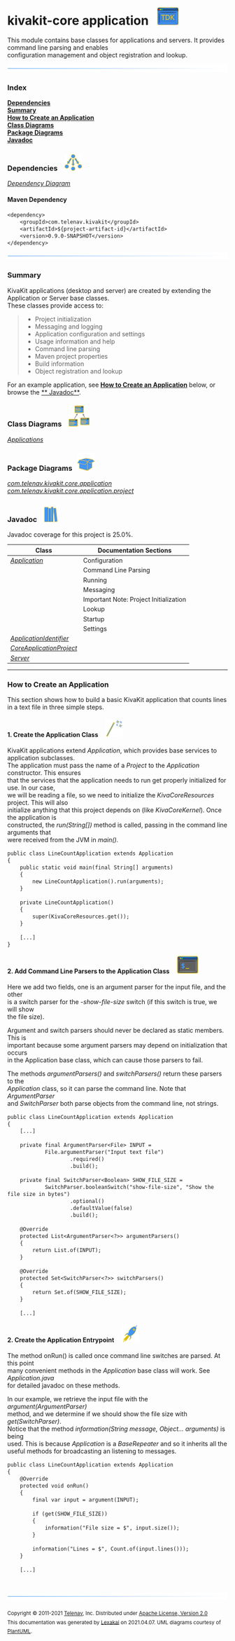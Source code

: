 # kivakit-core application &nbsp;&nbsp;![](../../documentation/images/window-40.png)

This module contains base classes for applications and servers. It provides command line parsing and enables  
configuration management and object registration and lookup.

![](documentation/images/horizontal-line.png)

### Index

[**Dependencies**](#dependencies)  
[**Summary**](#summary)  
[**How to Create an Application**](#how-to-create-an-application)  
[**Class Diagrams**](#class-diagrams)  
[**Package Diagrams**](#package-diagrams)  
[**Javadoc**](#javadoc)

### Dependencies &nbsp;&nbsp; ![](documentation/images/dependencies-40.png)

[*Dependency Diagram*](documentation/diagrams/dependencies.svg)

#### Maven Dependency

    <dependency>
        <groupId>com.telenav.kivakit</groupId>
        <artifactId>${project-artifact-id}</artifactId>
        <version>0.9.0-SNAPSHOT</version>
    </dependency>

![](documentation/images/horizontal-line.png)

[//]: # (start-user-text)

### Summary <a name = "summary"></a>

KivaKit applications (desktop and server) are created by extending the Application or Server base classes.  
These classes provide access to:

> - Project initialization
>- Messaging and logging
>- Application configuration and settings
>- Usage information and help
>- Command line parsing
>- Maven project properties
>- Build information
>- Object registration and lookup

For an example application, see [**How to Create an Application**](#how-to-create-an-application) below, or browse the [**
Javadoc**](#javadoc).

[//]: # (end-user-text)

### Class Diagrams &nbsp; &nbsp;![](documentation/images/diagram-48.png)

[*Applications*](documentation/diagrams/diagram-application.svg)  

### Package Diagrams &nbsp;&nbsp;![](documentation/images/box-40.png)

[*com.telenav.kivakit.core.application*](documentation/diagrams/com.telenav.kivakit.core.application.svg)  
[*com.telenav.kivakit.core.application.project*](documentation/diagrams/com.telenav.kivakit.core.application.project.svg)  

### Javadoc &nbsp;&nbsp;![](documentation/images/books-40.png)

Javadoc coverage for this project is 25.0%.



| Class | Documentation Sections |
|---|---|
| [*Application*](https://telenav.github.io/kivakit/javadoc/kivakit.core.application/com/telenav/kivakit/core/application/Application.html) | Configuration |  
| | Command Line Parsing |  
| | Running |  
| | Messaging |  
| | Important Note: Project Initialization |  
| | Lookup |  
| | Startup |  
| | Settings |  
| [*ApplicationIdentifier*](https://telenav.github.io/kivakit/javadoc/kivakit.core.application/com/telenav/kivakit/core/application/ApplicationIdentifier.html) |  |  
| [*CoreApplicationProject*](https://telenav.github.io/kivakit/javadoc/kivakit.core.application/com/telenav/kivakit/core/application/project/CoreApplicationProject.html) |  |  
| [*Server*](https://telenav.github.io/kivakit/javadoc/kivakit.core.application/com/telenav/kivakit/core/application/Server.html) |  |  

[//]: # (start-user-text)

---

### How to Create an Application <a name="how-to-create-an-application"></a>

This section shows how to build a basic KivaKit application that counts lines in a text file in three simple steps.

#### 1. Create the Application Class &nbsp; &nbsp; ![](../../documentation/images/wand-40.png)

KivaKit applications extend _Application_, which provides base services to application subclasses.  
The application must pass the name of a _Project_ to the _Application_ constructor. This ensures  
that the services that the application needs to run get properly initialized for use. In our case,  
we will be reading a file, so we need to initialize the _KivaCoreResources_ project. This will also  
initialize anything that this project depends on (like _KivaCoreKernel_). Once the application is  
constructed, the _run(String\[\])_ method is called, passing in the command line arguments that  
were received from the JVM in _main()._

    public class LineCountApplication extends Application
    {
        public static void main(final String[] arguments)
        {
            new LineCountApplication().run(arguments);
        }
    
        private LineCountApplication()
        {
            super(KivaCoreResources.get());
        }
    
        [...]
    }

#### 2. Add Command Line Parsers to the Application Class &nbsp; &nbsp; ![](../../documentation/images/command-line-40.png)

Here we add two fields, one is an argument parser for the input file, and the other  
is a switch parser for the *-show-file-size* switch (if this switch is true, we will show  
the file size).

Argument and switch parsers should never be declared as static members. This is  
important because some argument parsers may depend on initialization that occurs  
in the Application base class, which can cause those parsers to fail.

The methods _argumentParsers()_ and _switchParsers()_ return these parsers to the  
_Application_ class, so it can parse the command line. Note that _ArgumentParser_  
and _SwitchParser_ both parse objects from the command line, not strings.

    public class LineCountApplication extends Application
    {
        [...]
    
        private final ArgumentParser<File> INPUT =
                File.argumentParser("Input text file")
                        .required()
                        .build();
    
        private final SwitchParser<Boolean> SHOW_FILE_SIZE =
                SwitchParser.booleanSwitch("show-file-size", "Show the file size in bytes")
                        .optional()
                        .defaultValue(false)
                        .build();
    
        @Override
        protected List<ArgumentParser<?>> argumentParsers()
        {
            return List.of(INPUT);
        }
    
        @Override
        protected Set<SwitchParser<?>> switchParsers()
        {
            return Set.of(SHOW_FILE_SIZE);
        }
    
        [...]

#### 2. Create the Application Entrypoint &nbsp; &nbsp; ![](../../documentation/images/rocket-40.png)

The method onRun() is called once command line switches are parsed. At this point  
many convenient methods in the _Application_ base class will work. See _Application.java_  
for detailed javadoc on these methods.

In our example, we retrieve the input file with the _argument(ArgumentParser)_  
method, and we determine if we should show the file size with _get(SwitchParser)_.  
Notice that the method _information(String message, Object... arguments)_ is being  
used. This is because _Application_ is a _BaseRepeater_ and so it inherits all the  
useful methods for broadcasting an listening to messages.

    public class LineCountApplication extends Application
    {
        @Override
        protected void onRun()
        {
            final var input = argument(INPUT);

            if (get(SHOW_FILE_SIZE))
            {
                information("File size = $", input.size());
            }

            information("Lines = $", Count.of(input.lines()));
        }

        [...]

[//]: # (end-user-text)

<br/>

![](documentation/images/horizontal-line.png)

<sub>Copyright &#169; 2011-2021 [Telenav](http://telenav.com), Inc. Distributed under [Apache License, Version 2.0](LICENSE)</sub>  
<sub>This documentation was generated by [Lexakai](https://github.com/Telenav/lexakai) on 2021.04.07. UML diagrams courtesy
of [PlantUML](http://plantuml.com).</sub>


